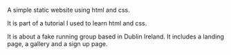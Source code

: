 A simple static website using html and css. 

It is part of a tutorial I used to learn html and css. 

It is about a fake running group based in Dublin Ireland. It includes a landing page, a gallery and a sign up page. 
